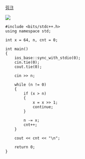 [링크](https://www.acmicpc.net/problem/1094)

<img src="https://skillicons.dev/icons?i=cpp" />

```
#include <bits/stdc++.h>
using namespace std;

int x = 64, n, cnt = 0;

int main()
{
    ios_base::sync_with_stdio(0);
    cin.tie(0);
    cout.tie(0);

    cin >> n;

    while (n != 0)
    {
        if (x > n)
        {
            x = x >> 1;
            continue;
        }

        n -= x;
        cnt++;
    }

    cout << cnt << "\n";

    return 0;
}
```
